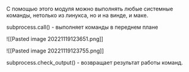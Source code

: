 С помощью этого модуля можно выполнять любые системные команды, нетолько из линукса, но и на винде, и маке.

subprocess.call() - выполняет команды в переднем плане 

![[Pasted image 20221119123651.png]]

![[Pasted image 20221119123755.png]]

subprocess.check_output() - возвращает результат работы команд.


